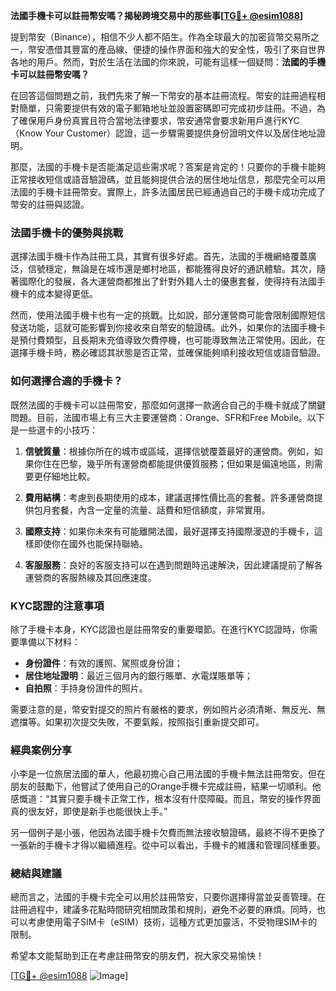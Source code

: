 **法國手機卡可以註冊幣安嗎？揭秘跨境交易中的那些事[[TG💪+ @esim1088](https://t.me/s/esim1088)]**

提到幣安（Binance），相信不少人都不陌生。作為全球最大的加密貨幣交易所之一，幣安憑借其豐富的產品線、便捷的操作界面和強大的安全性，吸引了來自世界各地的用戶。然而，對於生活在法國的你來說，可能有這樣一個疑問：**法國的手機卡可以註冊幣安嗎？**

在回答這個問題之前，我們先來了解一下幣安的基本註冊流程。幣安的註冊過程相對簡單，只需要提供有效的電子郵箱地址並設置密碼即可完成初步註冊。不過，為了確保用戶身份真實且符合當地法律要求，幣安通常會要求新用戶進行KYC（Know Your Customer）認證，這一步驟需要提供身份證明文件以及居住地址證明。

那麼，法國的手機卡是否能滿足這些需求呢？答案是肯定的！只要你的手機卡能夠正常接收短信或語音驗證碼，並且能夠提供合法的居住地址信息，那麼完全可以用法國的手機卡註冊幣安。實際上，許多法國居民已經通過自己的手機卡成功完成了幣安的註冊與認證。

### 法國手機卡的優勢與挑戰

選擇法國手機卡作為註冊工具，其實有很多好處。首先，法國的手機網絡覆蓋廣泛，信號穩定，無論是在城市還是鄉村地區，都能獲得良好的通訊體驗。其次，隨著國際化的發展，各大運營商都推出了針對外籍人士的優惠套餐，使得持有法國手機卡的成本變得更低。

然而，使用法國手機卡也有一定的挑戰。比如說，部分運營商可能會限制國際短信發送功能，這就可能影響到你接收來自幣安的驗證碼。此外，如果你的法國手機卡是預付費類型，且長期未充值導致欠費停機，也可能導致無法正常使用。因此，在選擇手機卡時，務必確認其狀態是否正常，並確保能夠順利接收短信或語音驗證。

### 如何選擇合適的手機卡？

既然法國的手機卡可以註冊幣安，那麼如何選擇一款適合自己的手機卡就成了關鍵問題。目前，法國市場上有三大主要運營商：Orange、SFR和Free Mobile。以下是一些選卡的小技巧：

1. **信號質量**：根據你所在的城市或區域，選擇信號覆蓋最好的運營商。例如，如果你住在巴黎，幾乎所有運營商都能提供優質服務；但如果是偏遠地區，則需要更仔細地比較。
   
2. **費用結構**：考慮到長期使用的成本，建議選擇性價比高的套餐。許多運營商提供包月套餐，內含一定量的流量、話費和短信額度，非常實用。

3. **國際支持**：如果你未來有可能離開法國，最好選擇支持國際漫遊的手機卡，這樣即使你在國外也能保持聯絡。

4. **客服服務**：良好的客服支持可以在遇到問題時迅速解決，因此建議提前了解各運營商的客服熱線及其回應速度。

### KYC認證的注意事項

除了手機卡本身，KYC認證也是註冊幣安的重要環節。在進行KYC認證時，你需要準備以下材料：

- **身份證件**：有效的護照、駕照或身份證；
- **居住地址證明**：最近三個月內的銀行賬單、水電煤賬單等；
- **自拍照**：手持身份證件的照片。

需要注意的是，幣安對提交的照片有嚴格的要求，例如照片必須清晰、無反光、無遮擋等。如果初次提交失敗，不要氣餒，按照指引重新提交即可。

### 經典案例分享

小李是一位旅居法國的華人，他最初擔心自己用法國的手機卡無法註冊幣安。但在朋友的鼓勵下，他嘗試了使用自己的Orange手機卡完成註冊，結果一切順利。他感慨道：“其實只要手機卡正常工作，根本沒有什麼障礙。而且，幣安的操作界面真的很友好，即使是新手也能很快上手。”

另一個例子是小張，他因為法國手機卡欠費而無法接收驗證碼，最終不得不更換了一張新的手機卡才得以繼續進程。從中可以看出，手機卡的維護和管理同樣重要。

### 總結與建議

總而言之，法國的手機卡完全可以用於註冊幣安，只要你選擇得當並妥善管理。在註冊過程中，建議多花點時間研究相關政策和規則，避免不必要的麻煩。同時，也可以考慮使用電子SIM卡（eSIM）技術，這種方式更加靈活，不受物理SIM卡的限制。

希望本文能幫助到正在考慮註冊幣安的朋友們，祝大家交易愉快！

[[TG💪+ @esim1088](https://t.me/s/esim1088) ![Image](https://i.postimg.cc/4NQfJmqS/Snipaste-2025-05-13-00-14-12.png)]